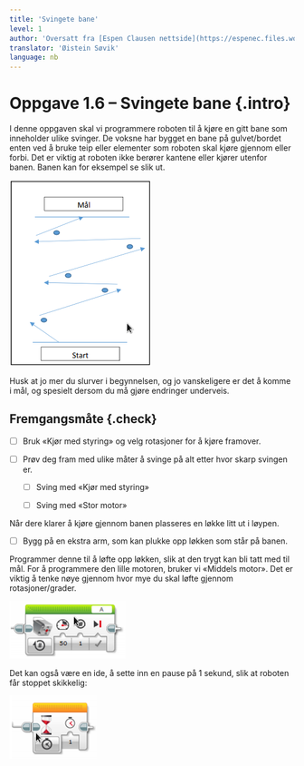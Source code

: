 ```yaml
---
title: 'Svingete bane'
level: 1
author: 'Oversatt fra [Espen Clausen nettside](https://espenec.files.wordpress.com/2015/09/lego-mindstorms-del-1-6.pdf)'
translator: 'Øistein Søvik'
language: nb
---
```



# Oppgave 1.6 – Svingete bane {.intro}

I denne oppgaven skal vi programmere roboten til å kjøre en gitt bane som
inneholder ulike svinger. De voksne har bygget en bane på gulvet/bordet enten
ved å bruke teip eller elementer som roboten skal kjøre gjennom eller forbi. Det
er viktig at roboten ikke berører kantene eller kjører utenfor banen. Banen kan
for eksempel se slik ut. 

![Bilde av den svingete banen](lego_mindstorms_svingebane_1.png)

Husk at jo mer du slurver i begynnelsen, og jo
vanskeligere er det å komme i mål, og spesielt dersom du må gjøre endringer
underveis.

## Fremgangsmåte {.check}

- [ ] Bruk «Kjør med styring» og velg rotasjoner for å kjøre framover.

- [ ] Prøv deg fram med ulike måter å svinge på alt etter hvor
skarp svingen er.

    - [ ] Sving med «Kjør med styring»

    - [ ] Sving med «Stor motor»
    
Når dere klarer å kjøre gjennom banen plasseres en løkke litt ut i løypen.

- [ ] Bygg på en ekstra arm, som kan plukke opp løkken som står på banen.

Programmer denne til å løfte opp løkken, slik at den trygt kan bli tatt med til
mål. For å programmere den lille motoren, bruker vi «Middels motor». Det er
viktig å tenke nøye gjennom hvor mye du skal løfte gjennom rotasjoner/grader.

![Bilde av middels motor](lego_mindstorms_svingebane_2.png)

Det kan også være en ide, å sette inn en pause på 1 sekund, slik at roboten får
stoppet skikkelig:

![Bilde av en pause på 1 sekund](lego_mindstorms_svingebane_3.png)
